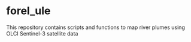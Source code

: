 # forel_ule
This repository contains scripts and functions to map river plumes using OLCI Sentinel-3 satellite data
